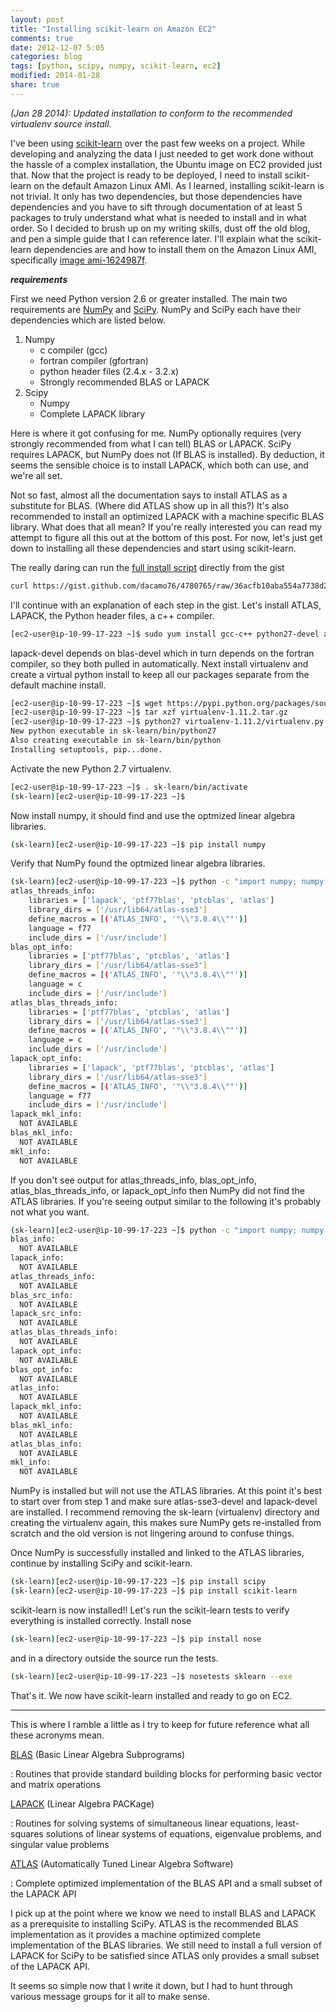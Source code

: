```yaml
---
layout: post
title: "Installing scikit-learn on Amazon EC2"
comments: true
date: 2012-12-07 5:05
categories: blog
tags: [python, scipy, numpy, scikit-learn, ec2]
modified: 2014-01-28
share: true
---
```


*(Jan 28 2014): Updated installation to conform to the recommended virtualenv source install.*

I've been using [scikit-learn](http://scikit-learn.org) over the past few weeks on a project.
While developing and analyzing the data I just needed to get work done without the hassle of a complex installation, the Ubuntu image on EC2 provided just that.
Now that the project is ready to be deployed, I need to install scikit-learn on the default Amazon Linux AMI.
As I learned, installing scikit-learn is not trivial.
It only has two dependencies, but those dependencies have dependencies and you have to sift through documentation
of at least 5 packages to truly understand what what is needed to install and in what order.
So I decided to brush up on my writing skills, dust off the old blog, and pen a simple guide that I can reference later.
I'll explain what the scikit-learn dependencies are and how to install them on the Amazon Linux AMI, specifically [image ami-1624987f](http://aws.amazon.com/amazon-linux-ami/).

***requirements***

First we need Python version 2.6 or greater installed.
The main two requirements are [NumPy](http://www.numpy.org) and [SciPy](http://www.scipy.org).
NumPy and SciPy each have their dependencies which are listed below.

1. Numpy
    * c compiler (gcc)
    * fortran compiler (gfortran)
    * python header files (2.4.x - 3.2.x)
    * Strongly recommended BLAS or LAPACK
2. Scipy
    * Numpy
    * Complete LAPACK library

<!-- more -->

Here is where it got confusing for me. NumPy optionally requires (very strongly recommended from what I can tell) BLAS or LAPACK.
SciPy requires LAPACK, but NumPy does not (If BLAS is installed).
By deduction, it seems the sensible choice is to install LAPACK, which both can use, and we're all set.

Not so fast, almost all the documentation says to install ATLAS as a substitute for BLAS. (Where did ATLAS show up in all this?)
It's also recommended to install an optimized LAPACK with a machine specific BLAS library.
What does that all mean?
If you're really interested you can read my attempt to figure all this out at the bottom of this post.
For now, let's just get down to installing all these dependencies and start using scikit-learn.

The really daring can run the [full install script](https://gist.github.com/dacamo76/4780765) directly from the gist

~~~ bash
curl https://gist.github.com/dacamo76/4780765/raw/36acfb10aba554a7738d2fea11d15a31dd8f3a0d/scikit-learn-install.sh | sh
~~~

I'll continue with an explanation of each step in the gist.
Let's install ATLAS, LAPACK, the Python header files, a c++ compiler.

~~~ bash
[ec2-user@ip-10-99-17-223 ~]$ sudo yum install gcc-c++ python27-devel atlas-sse3-devel lapack-devel
~~~

lapack-devel depends on blas-devel which in turn depends on the fortran compiler, so they both pulled in automatically. 
Next install virtualenv and create a virtual python install to keep all our packages separate from the default machine install.


~~~ bash
[ec2-user@ip-10-99-17-223 ~]$ wget https://pypi.python.org/packages/source/v/virtualenv/virtualenv-1.11.2.tar.gz
[ec2-user@ip-10-99-17-223 ~]$ tar xzf virtualenv-1.11.2.tar.gz
[ec2-user@ip-10-99-17-223 ~]$ python27 virtualenv-1.11.2/virtualenv.py sk-learn
New python executable in sk-learn/bin/python27
Also creating executable in sk-learn/bin/python
Installing setuptools, pip...done.
~~~
Activate the new Python 2.7 virtualenv.

~~~ bash
[ec2-user@ip-10-99-17-223 ~]$ . sk-learn/bin/activate
(sk-learn)[ec2-user@ip-10-99-17-223 ~]$
~~~

Now install numpy, it should find and use the optmized linear algebra libraries.

~~~ bash
(sk-learn)[ec2-user@ip-10-99-17-223 ~]$ pip install numpy
~~~

Verify that NumPy found the optmized linear algebra libraries.

~~~ bash
(sk-learn)[ec2-user@ip-10-99-17-223 ~]$ python -c "import numpy; numpy.show_config()"
atlas_threads_info:
    libraries = ['lapack', 'ptf77blas', 'ptcblas', 'atlas']
    library_dirs = ['/usr/lib64/atlas-sse3']
    define_macros = [('ATLAS_INFO', '"\\"3.8.4\\""')]
    language = f77
    include_dirs = ['/usr/include']
blas_opt_info:
    libraries = ['ptf77blas', 'ptcblas', 'atlas']
    library_dirs = ['/usr/lib64/atlas-sse3']
    define_macros = [('ATLAS_INFO', '"\\"3.8.4\\""')]
    language = c
    include_dirs = ['/usr/include']
atlas_blas_threads_info:
    libraries = ['ptf77blas', 'ptcblas', 'atlas']
    library_dirs = ['/usr/lib64/atlas-sse3']
    define_macros = [('ATLAS_INFO', '"\\"3.8.4\\""')]
    language = c
    include_dirs = ['/usr/include']
lapack_opt_info:
    libraries = ['lapack', 'ptf77blas', 'ptcblas', 'atlas']
    library_dirs = ['/usr/lib64/atlas-sse3']
    define_macros = [('ATLAS_INFO', '"\\"3.8.4\\""')]
    language = f77
    include_dirs = ['/usr/include']
lapack_mkl_info:
  NOT AVAILABLE
blas_mkl_info:
  NOT AVAILABLE
mkl_info:
  NOT AVAILABLE
~~~

If you don't see output for atlas_threads_info, blas_opt_info, atlas_blas_threads_info, or lapack_opt_info then
NumPy did not find the ATLAS libraries.
If you're seeing output similar to the following it's probably not what you want.

~~~ bash
(sk-learn)[ec2-user@ip-10-99-17-223 ~]$ python -c "import numpy; numpy.show_config()"
blas_info:
  NOT AVAILABLE
lapack_info:
  NOT AVAILABLE
atlas_threads_info:
  NOT AVAILABLE
blas_src_info:
  NOT AVAILABLE
lapack_src_info:
  NOT AVAILABLE
atlas_blas_threads_info:
  NOT AVAILABLE
lapack_opt_info:
  NOT AVAILABLE
blas_opt_info:
  NOT AVAILABLE
atlas_info:
  NOT AVAILABLE
lapack_mkl_info:
  NOT AVAILABLE
blas_mkl_info:
  NOT AVAILABLE
atlas_blas_info:
  NOT AVAILABLE
mkl_info:
  NOT AVAILABLE
~~~

NumPy is installed but will not use the ATLAS libraries.
At this point it's best to start over from step 1 and make sure atlas-sse3-devel and lapack-devel are installed.
I recommend removing the sk-learn (virtualenv) directory and creating the virtualenv again, this makes sure NumPy
gets re-installed from scratch and the old version is not lingering around to confuse things.

Once NumPy is successfully installed and linked to the ATLAS libraries, continue by installing SciPy and scikit-learn.

~~~ bash
(sk-learn)[ec2-user@ip-10-99-17-223 ~]$ pip install scipy
(sk-learn)[ec2-user@ip-10-99-17-223 ~]$ pip install scikit-learn
~~~

scikit-learn is now installed!!
Let's run the scikit-learn tests to verify everything is installed correctly.
Install nose

~~~ bash
(sk-learn)[ec2-user@ip-10-99-17-223 ~]$ pip install nose
~~~

and in a directory outside the source run the tests.

~~~ bash
(sk-learn)[ec2-user@ip-10-99-17-223 ~]$ nosetests sklearn --exe
~~~

That's it. We now have scikit-learn installed and ready to go on EC2.

---
This is where I ramble a little as I try to keep for future reference what all these acronyms mean.

[BLAS](http://www.netlib.org/blas/) (Basic Linear Algebra Subprograms)

:   Routines that provide standard building blocks for performing basic vector and matrix operations

[LAPACK](http://www.netlib.org/lapack/) (Linear Algebra PACKage)

:   Routines for solving systems of simultaneous linear equations, least-squares solutions of linear systems of equations, eigenvalue problems, and singular value problems

[ATLAS](http://math-atlas.sourceforge.net) (Automatically Tuned Linear Algebra Software)

:   Complete optimized implementation of the BLAS API and a small subset of the LAPACK API

I pick up at the point where we know we need to install BLAS and LAPACK as a prerequisite to installing SciPy.
ATLAS is the recommended BLAS implementation as it provides a machine optimized complete implementation of the BLAS libraries.
We still need to install a full version of LAPACK for SciPy to be satisfied since ATLAS only provides a small subset of the LAPACK API.

It seems so simple now that I write it down, but I had to hunt through various message groups for it all to make sense.
